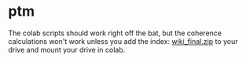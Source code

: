 # ptm

The colab scripts should work right off the bat, but the coherence calculations won't work unless you add the index: [wiki_final.zip](https://drive.google.com/file/d/15if_mSEBPlQuqoKCXvQgOxytromGJd0E/view?usp=sharing) to your drive and mount your drive in colab.
